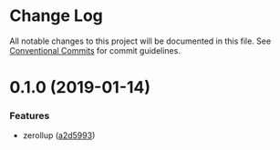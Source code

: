 # Change Log

All notable changes to this project will be documented in this file.
See [Conventional Commits](https://conventionalcommits.org) for commit guidelines.

# 0.1.0 (2019-01-14)


### Features

* zerollup ([a2d5993](https://github.com/one-fwk/owe/commit/a2d5993))
